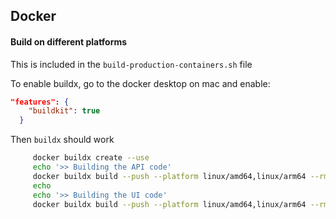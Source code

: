 ## Docker


#### Build on different platforms

This is included in the `build-production-containers.sh` file

To enable buildx, go to the docker desktop on mac and enable:

```json
"features": {
    "buildkit": true
  }
```

Then `buildx` should work

```bash
     docker buildx create --use
     echo '>> Building the API code'
     docker buildx build --push --platform linux/amd64,linux/arm64 --rm -t arkisto/oni-api:latest -f Dockerfile.api-build .
     echo
     echo '>> Building the UI code'
     docker buildx build --push --platform linux/amd64,linux/arm64 --rm -t arkisto/oni-ui:latest -f Dockerfile.ui-build .
```
